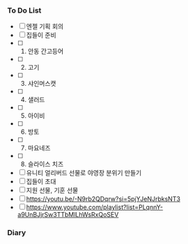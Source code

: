 ### To Do List
- [ ] 엔젤 기획 회의
- [ ] 집들이 준비
- [ ] 1. 안동 간고등어
- [ ] 2. 고기
- [ ] 3. 샤인머스캣
- [ ] 4. 샐러드
- [ ] 5. 아이비
- [ ] 6. 방토
- [ ] 7. 마요네즈
- [ ] 8. 슬라이스 치즈
- [ ] 유니티 얼리버드 선물로 야영장 분위기 만들기
- [ ] 집들이 초대
- [ ] 지원 선물, 기훈 선물
- [ ] https://youtu.be/-N9rb2QDqrw?si=5pjYJeNJrbksNT3
- [ ] https://www.youtube.com/playlist?list=PLqnnY-a9UnBJjrSw3TTbMlLhWsRxQoSEV
### Diary
